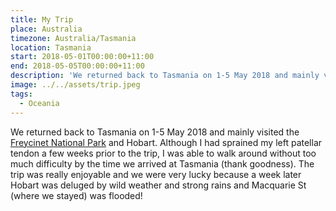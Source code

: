 ```yaml
---
title: My Trip
place: Australia
timezone: Australia/Tasmania
location: Tasmania
start: 2018-05-01T00:00:00+11:00
end: 2018-05-05T00:00:00+11:00
description: 'We returned back to Tasmania on 1-5 May 2018 and mainly visited the Freycinet National Park and Hobart.'
image: ../../assets/trip.jpeg
tags:
  - Oceania
---
```


We returned back to Tasmania on 1-5 May 2018 and mainly visited the [Freycinet National Park](http://www.parks.tas.gov.au/index.aspx?base=336) and Hobart. Although I had sprained my left patellar tendon a few weeks prior to the trip, I was able to walk around without too much difficulty by the time we arrived at Tasmania (thank goodness). The trip was really enjoyable and we were very lucky because a week later Hobart was deluged by wild weather and strong rains and Macquarie St (where we stayed) was flooded!

